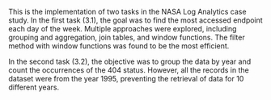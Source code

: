 This is the implementation of two tasks in the NASA Log Analytics case study. In the first task (3.1), the goal was to find the most accessed endpoint each day of the week. Multiple approaches were explored, including grouping and aggregation, join tables, and window functions. The filter method with window functions was found to be the most efficient.

In the second task (3.2), the objective was to group the data by year and count the occurrences of the 404 status. However, all the records in the dataset were from the year 1995, preventing the retrieval of data for 10 different years.
